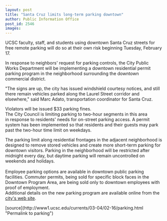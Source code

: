 ```yaml
---
layout: post
title: "Santa Cruz limits long-term parking downtown"
author: Public Information Office
post_id: 2546
images:
---
```


<p>
  UCSC faculty, staff, and students using downtown Santa Cruz streets for free remote parking will do so at their own risk beginning Tuesday, February 17.
</p>
<p>
  In response to neighbors' request for parking controls, the City Public Works Department will be implementing a downtown residential permit parking program in the neighborhood surrounding the downtown commercial district.
</p>
<p>
  "The signs are up, the city has issued windshield courtesy notices, and still there remain vehicles parked along the Laurel Street corridor and elsewhere," said Marc Adato, transportation coordinator for Santa Cruz.<br>
</p>
<p>
  Violators will be issued $33 parking fines.<br>
  The City Council is limiting parking to two-hour segments in this area<br>
  in response to residents' needs for on-street parking access. A permit system has been implemented so that residents and their guests may park past the two-hour time limit on weekdays.<br>
</p>
<p>
  The parking limit along residential frontages in the adjacent neighborhood is designed to remove stored vehicles and create more short-term parking for downtown visitors. Parking in the neighborhood will be restricted after midnight every day, but daytime parking will remain uncontrolled on weekends and holidays.<br>
  <br>
  Employee parking options are available in downtown public parking facilities. Commuter permits, being sold for specific block faces in the Downtown Program Area, are being sold only to downtown employees with proof of employment.<br>
  Additional details on the new parking program are available online from the <a href="http://www.ci.santa-cruz.ca.us">city's web site</a>.
</p>
[source](http://www1.ucsc.edu/currents/03-04/02-16/parking.html "Permalink to parking")
